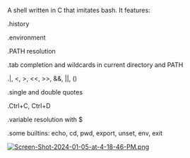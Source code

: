 A shell written in C that imitates bash. It features:

.history

.environment

.PATH resolution

.tab completion and wildcards in current directory and PATH

.|, <, >, <<, >>, &&, ||, ()

.single and double quotes

.Ctrl+C, Ctrl+D

.variable resolution with $

.some builtins: echo, cd, pwd, export, unset, env, exit

[![Screen-Shot-2024-01-05-at-4-18-46-PM.png](https://i.postimg.cc/Kzv0JVYs/Screen-Shot-2024-01-05-at-4-18-46-PM.png)](https://postimg.cc/8F9dCZMh)
